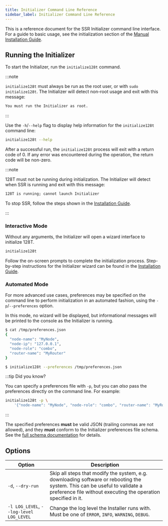 ```yaml
---
title: Initializer Command Line Reference
sidebar_label: Initializer Command Line Reference
---
```


This is a reference document for the SSR Initializer command line interface.
For a guide to basic usage, see the initialization section of the
[Manual Installation Guide](intro_installation_installer.md#initialize-the-128t-node).

## Running the Initializer

To start the Initializer, run the `initialize128t` command.

:::note

`initialize128t` must always be run as the root user, or with `sudo initialize128t`.
The Initializer will detect non-root usage and exit with this message:

```txt
You must run the Initializer as root.
```

:::

Use the `-h`/`--help` flag to display help information for the `initialize128t`
command line:

```sh
initialize128t --help
```

After a successful run, the `initialize128t` process will exit with a return code
of 0. If any error was encountered during the operation, the return code will
be non-zero.

:::note

128T must not be running during initialization. The Initializer will
detect when SSR is running and exit with this message:

```txt
128T is running; cannot launch Initializer
```

To stop SSR, follow the steps shown in the
[Installation Guide](intro_installation.md#stopping-the-128t-routing-software).

:::

### Interactive Mode

Without any arguments, the Initializer will open a wizard interface to initialize
128T.

```sh
initialize128t
```

Follow the on-screen prompts to complete the initialization process. Step-by-step
instructions for the Initializer wizard can be found in the
[Installation Guide](intro_installation_installer.md#initialize-the-128t-node).

### Automated Mode

For more advanced use cases, preferences may be specified on the command line
to perform initialization in an automated fashion, using the `-p`/`--preferences`
option.

In this mode, no wizard will be displayed, but informational messages will be
printed to the console as the Initializer is running.

```sh
$ cat /tmp/preferences.json
{
  "node-name": "MyNode",
  "node-ip": "127.0.0.1",
  "node-role": "combo",
  "router-name": "MyRouter"
}

$ initialize128t --preferences /tmp/preferences.json
```

:::tip Did you know?

You can specify a preferences file with `-p`, but you can _also_ pass the
preferences directly on the command line. For example:

```sh
initialize128t -p \
    '{"node-name": "MyNode", "node-role": "combo", "router-name": "MyRouter"}'
```

:::

The specified preferences **must** be valid JSON (trailing commas are not allowed),
and they **must** conform to the Initializer preferences file schema.
See the [full schema documentation](initializer_preferences.md) for details.

## Options

<!-- markdownlint-disable line-length -->
| Option | Description |
|--------|-------------|
| `-d`, `--dry-run` | Skip all steps that modify the system, e.g. downloading software or rebooting the system. This can be useful to validate a preference file without executing the operation specified in it.|
| `-l LOG_LEVEL`, `--log-level LOG_LEVEL` | Change the log level the Installer runs with. Must be one of `ERROR`, `INFO`, `WARNING`, `DEBUG`. |
<!-- markdownlint-enable line-length -->
